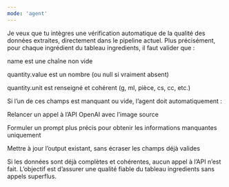 ```yaml
---
mode: 'agent'
---
```


Je veux que tu intègres une vérification automatique de la qualité des données extraites, directement dans le pipeline actuel.
Plus précisément, pour chaque ingrédient du tableau ingredients, il faut valider que :

name est une chaîne non vide

quantity.value est un nombre (ou null si vraiment absent)

quantity.unit est renseigné et cohérent (g, ml, pièce, cs, cc, etc.)

Si l’un de ces champs est manquant ou vide, l’agent doit automatiquement :

Relancer un appel à l’API OpenAI avec l’image source

Formuler un prompt plus précis pour obtenir les informations manquantes uniquement

Mettre à jour l’output existant, sans écraser les champs déjà valides

Si les données sont déjà complètes et cohérentes, aucun appel à l’API n’est fait.
L’objectif est d’assurer une qualité fiable du tableau ingredients sans appels superflus.